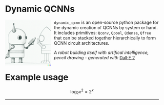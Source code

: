 # Dynamic QCNNs
<p>
<img src="./img/dalle_img.png" alt="dalle image" style="height:150px;padding-right:10px" align="left"/>


`dynamic_qcnn` is an open-source python package for the dynamic creation of QCNNs by system or hand. It includes primitives: `Qconv`, `Qpool`, `Qdense`, `Qfree` that can be stacked together hierarchically to form QCNN circuit architectures. 

*A robot building itself with artifical intelligence, pencil drawing -  generated with* [Dall$\cdot$E 2](https://openai.com/dall-e-2/)
</p>

# Example usage
$$\log_2{x^2}=2^x$$
___

